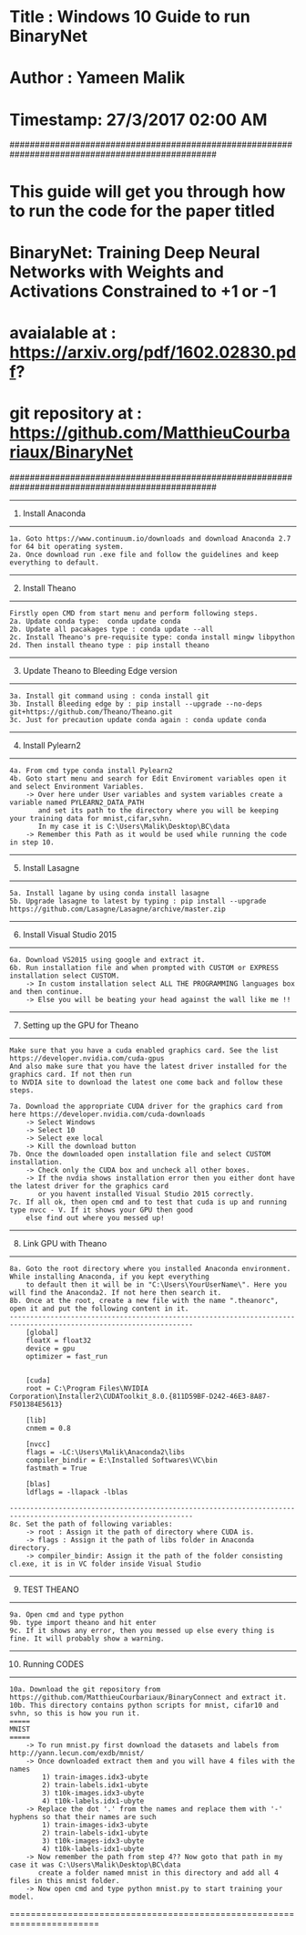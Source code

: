 # Title : Windows 10 Guide to run BinaryNet
# Author : Yameen Malik
# Timestamp: 27/3/2017 02:00 AM
#################################################################################################
# This guide will get you through how to run the code for the paper titled						#
# BinaryNet: Training Deep Neural Networks with Weights and Activations Constrained to +1 or -1 #
# avaialable at : https://arxiv.org/pdf/1602.02830.pdf?											#
# git repository at : https://github.com/MatthieuCourbariaux/BinaryNet							#
#################################################################################################

-------------------
1. Install Anaconda
-------------------
	1a. Goto https://www.continuum.io/downloads and download Anaconda 2.7 for 64 bit operating system.
	2a. Once download run .exe file and follow the guidelines and keep everything to default.

-----------------
2. Install Theano
-----------------
	Firstly open CMD from start menu and perform following steps.
	2a. Update conda type:	conda update conda
	2b. Update all pacakages type : conda update --all
	2c. Install Theano's pre-requisite type: conda install mingw libpython
	2d. Then install theano type : pip install theano

-----------------------------------------
3. Update Theano to Bleeding Edge version
-----------------------------------------
	3a. Install git command using : conda install git
	3b. Install Bleeding edge by : pip install --upgrade --no-deps git+https://github.com/Theano/Theano.git
	3c. Just for precaution update conda again : conda update conda

-------------------
4. Install Pylearn2
-------------------
	4a. From cmd type conda install Pylearn2
	4b. Goto start menu and search for Edit Enviroment variables open it and select Environment Variables.
		-> Over here under User variables and system variables create a variable named PYLEARN2_DATA_PATH 
		   and set its path to the directory where you will be keeping your training data for mnist,cifar,svhn.
		   In my case it is C:\Users\Malik\Desktop\BC\data
		-> Remember this Path as it would be used while running the code in step 10.
------------------
5. Install Lasagne
------------------
	5a. Install lagane by using conda install lasagne
	5b. Upgrade lasagne to latest by typing : pip install --upgrade https://github.com/Lasagne/Lasagne/archive/master.zip

-----------------------------
6. Install Visual Studio 2015
-----------------------------
	6a. Download VS2015 using google and extract it.
	6b. Run installation file and when prompted with CUSTOM or EXPRESS installation select CUSTOM.
		-> In custom installation select ALL THE PROGRAMMING languages box and then continue.
		-> Else you will be beating your head against the wall like me !!  
		
--------------------------------
7. Setting up the GPU for Theano
--------------------------------
	Make sure that you have a cuda enabled graphics card. See the list https://developer.nvidia.com/cuda-gpus
	And also make sure that you have the latest driver installed for the graphics card. If not then run
	to NVDIA site to download the latest one come back and follow these steps.
	
	7a. Download the appropriate CUDA driver for the graphics card from here https://developer.nvidia.com/cuda-downloads
		-> Select Windows
		-> Select 10
		-> Select exe local
		-> Kill the download button
	7b. Once the downloaded open installation file and select CUSTOM installation.
		-> Check only the CUDA box and uncheck all other boxes.
		-> If the nvdia shows installation error then you either dont have the latest driver for the graphics card
		   or you havent installed Visual Studio 2015 correctly.
	7c. If all ok, then open cmd and to test that cuda is up and running type nvcc - V. If it shows your GPU then good
		else find out where you messed up!

-----------------------
8. Link GPU with Theano
-----------------------
	8a. Goto the root directory where you installed Anaconda environment. While installing Anaconda, if you kept everything
	    to default then it will be in "C:\Users\YourUserName\". Here you will find the Anaconda2. If not here then search it.
	8b. Once at the root, create a new file with the name ".theanorc", open it and put the following content in it.
	-------------------------------------------------------------------------------------------------------------------
		[global]
		floatX = float32
		device = gpu
		optimizer = fast_run


		[cuda]
		root = C:\Program Files\NVIDIA Corporation\Installer2\CUDAToolkit_8.0.{811D59BF-D242-46E3-8A87-F501384E5613}

		[lib]
		cnmem = 0.8

		[nvcc]
		flags = -LC:\Users\Malik\Anaconda2\libs
		compiler_bindir = E:\Installed Softwares\VC\bin
		fastmath = True

		[blas]
		ldflags = -llapack -lblas

	-------------------------------------------------------------------------------------------------------------------
	8c. Set the path of following variables:
		-> root : Assign it the path of directory where CUDA is. 
		-> flags : Assign it the path of libs folder in Anaconda directory.
		-> compiler_bindir: Assign it the path of the folder consisting cl.exe, it is in VC folder inside Visual Studio
		
--------------
9. TEST THEANO
--------------
	9a. Open cmd and type python
	9b. type import theano and hit enter
	9c. If it shows any error, then you messed up else every thing is fine. It will probably show a warning.

------------------
10. Running CODES
------------------
	10a. Download the git repository from https://github.com/MatthieuCourbariaux/BinaryConnect and extract it.
	10b. This directory contains python scripts for mnist, cifar10 and svhn, so this is how you run it.
	=====
	MNIST
	=====
		-> To run mnist.py first download the datasets and labels from http://yann.lecun.com/exdb/mnist/
		-> Once downloaded extract them and you will have 4 files with the names
			1) train-images.idx3-ubyte
			2) train-labels.idx1-ubyte
			3) t10k-images.idx3-ubyte
			4) t10k-labels.idx1-ubyte
		-> Replace the dot '.' from the names and replace them with '-' hyphens so that their names are such
			1) train-images-idx3-ubyte
			2) train-labels-idx1-ubyte
			3) t10k-images-idx3-ubyte
			4) t10k-labels-idx1-ubyte
		-> Now remember the path from step 4?? Now goto that path in my case it was C:\Users\Malik\Desktop\BC\data
		   create a folder named mnist in this directory and add all 4 files in this mnist folder.
		-> Now open cmd and type python mnist.py to start training your model.
		
		
=======================================================================


